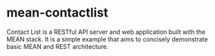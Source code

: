 # mean-contactlist

Contact List is a RESTful API server and web application built with the MEAN stack. It is a simple example that aims to concisely demonstrate basic MEAN and REST architecture. 
